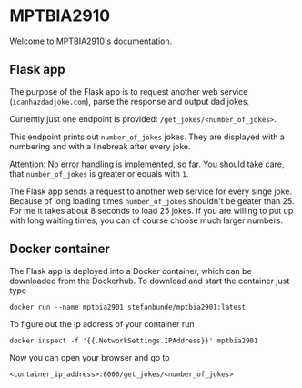 # MPTBIA2910

Welcome to MPTBIA2910's documentation.


## Flask app

The purpose of the Flask app is to request another web service (`icanhazdadjoke.com`), parse the response and output dad jokes.

Currently just one endpoint is provided: `/get_jokes/<number_of_jokes>`.

This endpoint prints out `number_of_jokes` jokes. They are displayed with a numbering and with a linebreak after every joke.

Attention: No error handling is implemented, so far. You should take care, that `number_of_jokes` is greater or equals with `1`.

The Flask app sends a request to another web service for every singe joke. Because of long loading times `number_of_jokes` shouldn't be geater than 25. For me it takes about 8 seconds to load 25 jokes. If you are willing to put up with long waiting times, you can of course choose much larger numbers.


## Docker container

The Flask app is deployed into a Docker container, which can be downloaded from the Dockerhub.
To download and start the container just type

	docker run --name mptbia2901 stefanbunde/mptbia2901:latest

To figure out the ip address of your container run

	docker inspect -f '{{.NetworkSettings.IPAddress}}' mptbia2901

Now you can open your browser and go to

	<container_ip_address>:8000/get_jokes/<number_of_jokes>
